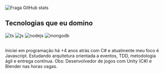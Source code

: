 ![Fraga GitHub stats](https://github-readme-stats.vercel.app/api?username=alanassis&show_icons=true&theme=dracula&count_private=true)

## Tecnologias que eu domino

<div style="display: inline_block">
  <img align="center" alt="ts" src="https://img.shields.io/badge/TypeScript-007ACC?style=for-the-badge&logo=typescript&logoColor=white" />
  <img align="center" alt="js" src="https://img.shields.io/badge/JavaScript-F7DF1E?style=for-the-badge&logo=javascript&logoColor=black" />
  <img align="center" alt="nodejs" src="https://img.shields.io/badge/Node.js-43853D?style=for-the-badge&logo=node.js&logoColor=white" />
  <img align="center" alt="mongodb" src="https://img.shields.io/badge/MongoDB-4EA94B?style=for-the-badge&logo=mongodb&logoColor=white" />
</div><br/>

Iniciei em programação há +4 anos atrás com C# e atualmente meu foco é Javascript.
Estudando arquitetura orientada a eventos, TDD, metodologia ágil e entrega contínua.
Obs: Desenvolvedor de jogos com Unity (C#) e Blender nas horas vagas.
